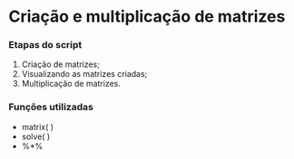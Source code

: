 # Criação e multiplicação de matrizes

### Etapas do script

1. Criação de matrizes;
2. Visualizando as matrizes criadas;
3. Multiplicação de matrizes.

### Funções utilizadas

- matrix( )
- solve( )
- %*%
